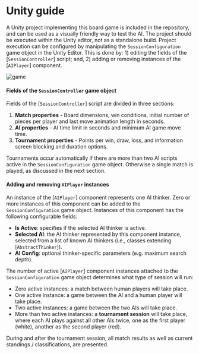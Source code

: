 # Unity guide

A Unity project implementing this board game is included in the repository,
and can be used as a visually friendly way to test the AI.
The project should be executed within the Unity editor, not as a standalone
build. Project execution can be configured by manipulating the
`SessionConfiguration` game object in the Unity Editor. This is done by: 1)
editing the fields of the [`SessionController`] script; and, 2) adding or
removing instances of the [`AIPlayer`] component.

![game](https://user-images.githubusercontent.com/3018963/72279861-f250d280-362e-11ea-9c8a-9244dad16f11.jpg)

#### Fields of the `SessionController` game object

Fields of the [`SessionController`] script are divided in three sections:

1. **Match properties** - Board dimensions, win conditions, initial number of
   pieces per player and last move animation length in seconds.
2. **AI properties** - AI time limit in seconds and minimum AI game move time.
3. **Tournament properties** - Points per win, draw, loss, and information
   screen blocking and duration options.

Tournaments occur automatically if there are more than two AI scripts active in
the `SessionConfiguration` game object. Otherwise a single match is played,
as discussed in the next section.

#### Adding and removing `AIPlayer` instances

An instance of the [`AIPlayer`] component represents one AI thinker. Zero or
more instances of this component can be added to the `SessionConfiguration`
game object. Instances of this component has the following configurable
fields:

* **Is Active**: specifies if the selected AI thinker is active.
* **Selected AI**: the AI thinker represented by this component instance,
  selected from a list of known AI thinkers (i.e., classes extending
  [`AbstractThinker`]).
* **AI Config**: optional thinker-specific parameters (e.g. maximum search
  depth).

The number of active [`AIPlayer`] component instances attached to the
`SessionConfiguration` game object determines what type of session will run:

* Zero active instances: a match between human players will take place.
* One active instance: a game between the AI and a human player will take
  place.
* Two active instances: a game between the two AIs will take place.
* More than two active instances: a **tournament session** will take place,
  where each AI plays against all other AIs twice, one as the first player
  (white), another as the second player (red).

During and after the tournament session, all match results as well as current
standings / classifications, are presented.